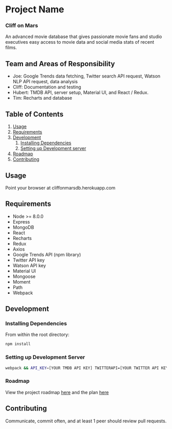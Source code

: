 # Project Name

### Cliff on Mars

An advanced movie database that gives passionate movie fans and studio executives easy access to movie data and social media stats of recent films.

## Team and Areas of Responsibility

  - Joe: Google Trends data fetching, Twitter search API request, Watson NLP API request, data analysis
  - Cliff: Documentation and testing
  - Hubert: TMDB API, server setup, Material UI, and React / Redux.
  - Tim: Recharts and database

## Table of Contents

1. [Usage](#Usage)
1. [Requirements](#requirements)
1. [Development](#development)
    1. [Installing Dependencies](#installing-dependencies)
    1. [Setting up Development server](#setting-up-development-server)
1. [Roadmap](#roadmap)
1. [Contributing](#contributing)

## Usage

Point your browser at cliffonmarsdb.herokuapp.com

## Requirements

- Node >= 8.0.0
- Express
- MongoDB
- React
- Recharts
- Redux
- Axios
- Google Trends API (npm library)
- Twitter API key
- Watson API key
- Material UI
- Mongoose
- Moment
- Path
- Webpack


## Development

### Installing Dependencies

From within the root directory:

```sh
npm install
```

### Setting up Development Server

```sh
webpack && API_KEY=[YOUR TMDB API KEY] TWITTERAPI=[YOUR TWITTER API KEY] WATSONAPI=[YOUR WATSON API KEY] node app.js
```

### Roadmap

View the project roadmap [here](ROADMAP.md) and the plan [here](https://docs.google.com/document/d/15czq7Fzn3rc_JXZxyFtZpoqCtUIBf08MkfFHV2tYLOI/edit?usp=sharing)


## Contributing

Communicate, commit often, and at least 1 peer should review pull requests.
